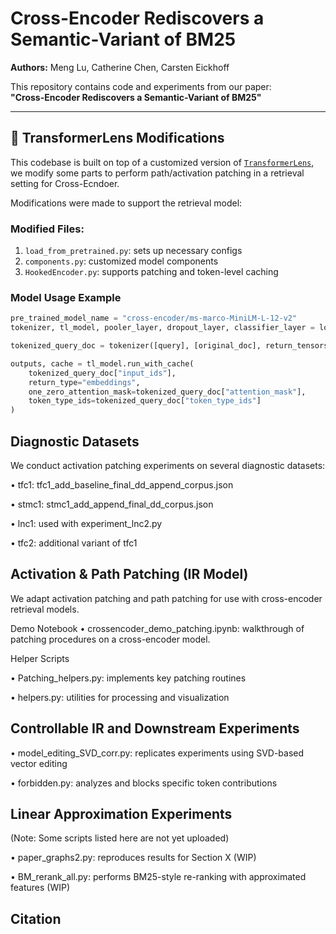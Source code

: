 # Cross-Encoder Rediscovers a Semantic-Variant of BM25

**Authors:** Meng Lu, Catherine Chen, Carsten Eickhoff

This repository contains code and experiments from our paper:  
**"Cross-Encoder Rediscovers a Semantic-Variant of BM25"**

---

## 🔧 TransformerLens Modifications

This codebase is built on top of a customized version of [`TransformerLens`](https://github.com/neelnanda-io/TransformerLens), we modify some parts to perform path/activation patching in a retrieval setting for Cross-Ecndoer.

Modifications were made to support the retrieval model:

### Modified Files:
1. `load_from_pretrained.py`: sets up necessary configs  
2. `components.py`: customized model components  
3. `HookedEncoder.py`: supports patching and token-level caching

### Model Usage Example

```python
pre_trained_model_name = "cross-encoder/ms-marco-MiniLM-L-12-v2"
tokenizer, tl_model, pooler_layer, dropout_layer, classifier_layer = load_tokenizer_and_models(pre_trained_model_name, device)

tokenized_query_doc = tokenizer([query], [original_doc], return_tensors="pt", padding=True, truncation=True)

outputs, cache = tl_model.run_with_cache(
    tokenized_query_doc["input_ids"],
    return_type="embeddings",
    one_zero_attention_mask=tokenized_query_doc["attention_mask"],
    token_type_ids=tokenized_query_doc["token_type_ids"]
)
```


## Diagnostic Datasets

We conduct activation patching experiments on several diagnostic datasets:

 • tfc1: tfc1_add_baseline_final_dd_append_corpus.json
 
 • stmc1: stmc1_add_append_final_dd_corpus.json
 
 • lnc1: used with experiment_lnc2.py
 
 • tfc2: additional variant of tfc1



## Activation & Path Patching (IR Model)

We adapt activation patching and path patching for use with cross-encoder retrieval models.

Demo Notebook
 • crossencoder_demo_patching.ipynb: walkthrough of patching procedures on a cross-encoder model.

Helper Scripts

 • Patching_helpers.py: implements key patching routines
 
 • helpers.py: utilities for processing and visualization


## Controllable IR and Downstream Experiments

 • model_editing_SVD_corr.py: replicates experiments using SVD-based vector editing
 
 • forbidden.py: analyzes and blocks specific token contributions



## Linear Approximation Experiments

(Note: Some scripts listed here are not yet uploaded)

 • paper_graphs2.py: reproduces results for Section X (WIP)
 
 • BM_rerank_all.py: performs BM25-style re-ranking with approximated features (WIP)
 



## Citation
